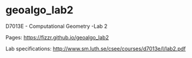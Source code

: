 # geoalgo_lab2
D7013E - Computational Geometry -Lab 2

Pages: https://fizzr.github.io/geoalgo_lab2

Lab specifications: http://www.sm.luth.se/csee/courses/d7013e/l/lab2.pdf
